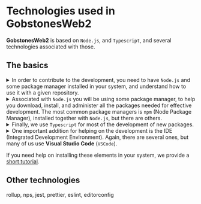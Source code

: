 # Technologies used in **GobstonesWeb2**

**GobstonesWeb2** is based on `Node.js`, and `Typescript`, and several technologies associated with those.

## The basics
<details><summary>
In order to contribute to the development, you need to have <code>Node.js</code> and some package manager installed in your system, and understand how to use it with a given repository.
</summary><p>

If you want to know more on `Node.js` there are a lot of good books and tutorials on it. 
A good starting point to know the basics on `Node.js` is [`nodejs.org`](https://nodejs.org/en/about/).
</p></details>

<details><summary>
Associated with <code>Node.js</code> you will be using some package manager, to help you download, install, and administer all the packages needed for effective development.
The most common package managers is <code>npm</code> (Node Package Manager), installed together with <code>Node.js</code>, but there are others.
</summary><p>

A good starting point to know the basics on `npm` is [`npmjs.com`](https://docs.npmjs.com/about-npm).
</p></details>

<details><summary>
Finally, we use <code>Typescript</code> for most of the development of new packages.
</summary><p>

A good starting point to know the basics on `Typescript` is [`typescriptlang.org`](https://www.typescriptlang.org/docs/).
</p></details>

<details><summary>
One important addition for helping on the development is the IDE (Integrated Development Environment).
Again, there are several ones, but many of us use <b>Visual Studio Code</b> (<code>VSCode</code>).
</summary><p>

A good starting point to know the basics on `VSCode` is [`code.visualstudio.com`](https://code.visualstudio.com/docs).
</p></details>

If you need help on installing these elements in your system, we provide a [short tutorial](./installation-tutorial.md).

## Other technologies

rollup, nps, jest, prettier, eslint, editorconfig